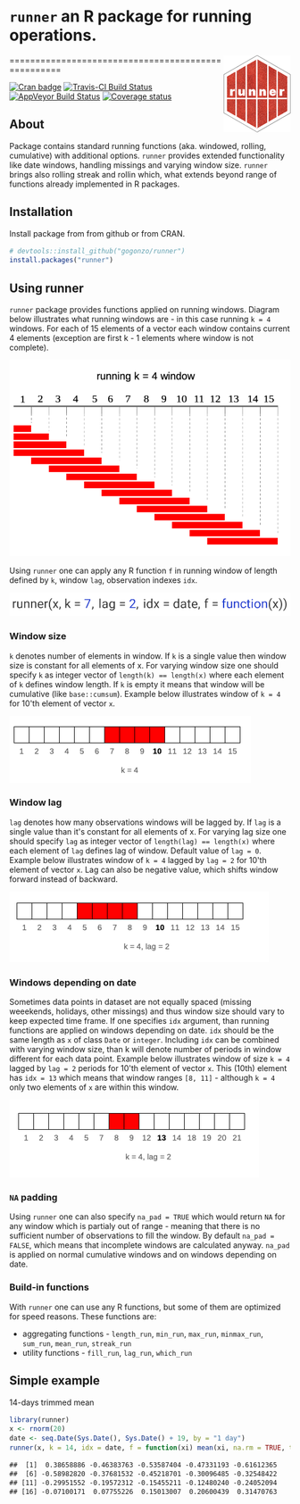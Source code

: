 
`runner` an R package for running operations.
=============================================

<img src="man/figures/hexlogo.png" align="right" />
===================================================

[![Cran badge](https://cranlogs.r-pkg.org/badges/runner)](https://CRAN.R-project.org/package=runner) [![Travis-CI Build Status](https://travis-ci.org/gogonzo/runner.svg?branch=master)](https://travis-ci.org/gogonzo/runner) [![AppVeyor Build Status](https://ci.appveyor.com/api/projects/status/github/gogonzo/runner?branch=master&svg=true)](https://ci.appveyor.com/project/gogonzo/runner) [![Coverage status](https://codecov.io/gh/gogonzo/runner/branch/master/graph/badge.svg)](https://codecov.io/gh/gogonzo/runner/branch/master)

About
-----

Package contains standard running functions (aka. windowed, rolling, cumulative) with additional options. `runner` provides extended functionality like date windows, handling missings and varying window size. `runner` brings also rolling streak and rollin which, what extends beyond range of functions already implemented in R packages.

Installation
------------

Install package from from github or from CRAN.

``` r
# devtools::install_github("gogonzo/runner")
install.packages("runner")
```

Using runner
------------

`runner` package provides functions applied on running windows. Diagram below illustrates what running windows are - in this case running `k = 4` windows. For each of 15 elements of a vector each window contains current 4 elements (exception are first k - 1 elements where window is not complete).

![](man/figures/running_windows_explain.png)

Using `runner` one can apply any R function `f` in running window of length defined by `k`, window `lag`, observation indexes `idx`.

![](man/figures/using_runner.png)

### Window size

`k` denotes number of elements in window. If `k` is a single value then window size is constant for all elements of x. For varying window size one should specify `k` as integer vector of `length(k) == length(x)` where each element of `k` defines window length. If `k` is empty it means that window will be cumulative (like `base::cumsum`). Example below illustrates window of `k = 4` for 10'th element of vector `x`.

![](man/figures/constant_window.png)

### Window lag

`lag` denotes how many observations windows will be lagged by. If `lag` is a single value than it's constant for all elements of x. For varying lag size one should specify `lag` as integer vector of `length(lag) == length(x)` where each element of `lag` defines lag of window. Default value of `lag = 0`. Example below illustrates window of `k = 4` lagged by `lag = 2` for 10'th element of vector `x`. Lag can also be negative value, which shifts window forward instead of backward.

![](man/figures/lagged_window_k_lag.png)

### Windows depending on date

Sometimes data points in dataset are not equally spaced (missing weeekends, holidays, other missings) and thus window size should vary to keep expected time frame. If one specifies `idx` argument, than running functions are applied on windows depending on date. `idx` should be the same length as `x` of class `Date` or `integer`. Including `idx` can be combined with varying window size, than k will denote number of periods in window different for each data point. Example below illustrates window of size `k = 4` lagged by `lag = 2` periods for 10'th element of vector `x`. This (10th) element has `idx = 13` which means that window ranges `[8, 11]` - although `k = 4` only two elements of `x` are within this window.

![](man/figures/custom_idx_k_lag.png)

### `NA` padding

Using `runner` one can also specify `na_pad = TRUE` which would return `NA` for any window which is partialy out of range - meaning that there is no sufficient number of observations to fill the window. By default `na_pad = FALSE`, which means that incomplete windows are calculated anyway. `na_pad` is applied on normal cumulative windows and on windows depending on date.

### Build-in functions

With `runner` one can use any R functions, but some of them are optimized for speed reasons. These functions are:
- aggregating functions - `length_run`, `min_run`, `max_run`, `minmax_run`, `sum_run`, `mean_run`, `streak_run`
- utility functions - `fill_run`, `lag_run`, `which_run`

Simple example
--------------

14-days trimmed mean

``` r
library(runner)
x <- rnorm(20)
date <- seq.Date(Sys.Date(), Sys.Date() + 19, by = "1 day")
runner(x, k = 14, idx = date, f = function(xi) mean(xi, na.rm = TRUE, trim = 0.05))
```

    ##  [1]  0.38658886 -0.46383763 -0.53587404 -0.47331193 -0.61612365
    ##  [6] -0.58982820 -0.37681532 -0.45218701 -0.30096485 -0.32548422
    ## [11] -0.29951552 -0.19572312 -0.15455211 -0.12480240 -0.24052094
    ## [16] -0.07100171  0.07755226  0.15013007  0.20600439  0.31470763
